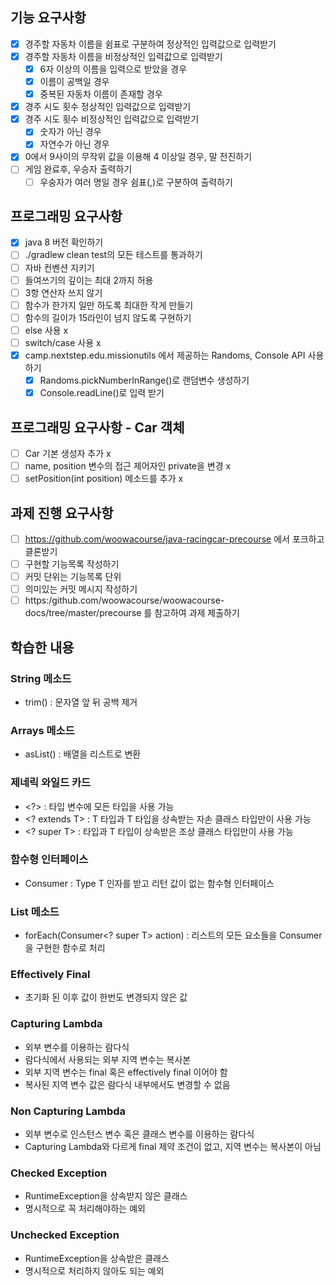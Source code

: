 ## 기능 요구사항
- [x] 경주할 자동차 이름을 쉼표로 구분하여 정상적인 입력값으로 입력받기
- [x] 경주할 자동차 이름을 비정상적인 입력값으로 입력받기
  - [x] 6자 이상의 이름을 입력으로 받았을 경우
  - [x] 이름이 공백일 경우
  - [x] 중복된 자동차 이름이 존재할 경우
- [x] 경주 시도 횟수 정상적인 입력값으로 입력받기
- [x] 경주 시도 횟수 비정상적인 입력값으로 입력받기
  - [x] 숫자가 아닌 경우
  - [x] 자연수가 아닌 경우
- [x] 0에서 9사이의 무작위 값을 이용해 4 이상일 경우, 말 전진하기
- [ ] 게임 완료후, 우승자 출력하기
  - [ ] 우숭자가 여러 명일 경우 쉼표(,)로 구분하여 출력하기

## 프로그래밍 요구사항
- [x] java 8 버전 확인하기
- [ ] ./gradlew clean test의 모든 테스트를 통과하기
- [ ] 자바 컨벤션 지키기
- [ ] 들여쓰기의 깊이는 최대 2까지 허용
- [ ] 3항 연산자 쓰지 않기
- [ ] 함수가 한가지 일만 하도록 최대한 작게 만들기
- [ ] 함수의 길이가 15라인이 넘지 않도록 구현하기
- [ ] else 사용 x
- [ ] switch/case 사용 x
- [x] camp.nextstep.edu.missionutils 에서 제공하는 Randoms, Console API 사용하기
  - [x] Randoms.pickNumberInRange()로 랜덤변수 생성하기
  - [x] Console.readLine()로 입력 받기

## 프로그래밍 요구사항 - Car 객체
- [ ] Car 기본 생성자 추가 x
- [ ] name, position 변수의 접근 제어자인 private을 변경 x
- [ ] setPosition(int position) 메소드를 추가 x

## 과제 진행 요구사항

- [ ] https://github.com/woowacourse/java-racingcar-precourse 에서 포크하고 클론받기
- [ ] 구현할 기능목록 작성하기
- [ ] 커밋 단위는 기능목록 단위
- [ ] 의미있는 커밋 메시지 작성하기
- [ ] https:/github.com/woowacourse/woowacourse-docs/tree/master/precourse 를 참고하여 과제 제출하기

## 학습한 내용

### String 메소드

- trim() : 문자열 앞 뒤 공백 제거

### Arrays 메소드

- asList() : 배열을 리스트로 변환

### 제네릭 와일드 카드

- \<?> : 타입 변수에 모든 타입을 사용 가능
- \<? extends T> : T 타입과 T 타입을 상속받는 자손 클래스 타입만이 사용 가능
- \<? super T> :  타입과 T 타입이 상속받은 조상 클래스 타입만이 사용 가능

### 함수형 인터페이스

- Consumer<T> : Type T 인자를 받고 리턴 값이 없는 함수형 인터페이스

### List 메소드

- forEach(Consumer<? super T> action) : 리스트의 모든 요소들을 Consumer을 구현한 함수로 처리

### Effectively Final

- 초기화 된 이후 값이 한번도 변경되지 않은 값

### Capturing Lambda

- 외부 변수를 이용하는 람다식
- 람다식에서 사용되는 외부 지역 변수는 복사본
- 외부 지역 변수는 final 혹은 effectively final 이어야 함
- 복사된 지역 변수 값은 람다식 내부에서도 변경할 수 없음

### Non Capturing Lambda

- 외부 변수로 인스턴스 변수 혹은 클래스 변수를 이용하는 람다식
- Capturing Lambda와 다르게 final 제약 조건이 없고, 지역 변수는 복사본이 아님

### Checked Exception

- RuntimeException을 상속받지 않은 클래스
- 명시적으로 꼭 처리해야하는 예외

### Unchecked Exception

- RuntimeException을 상속받은 클래스
- 명시적으로 처리하지 않아도 되는 예외
